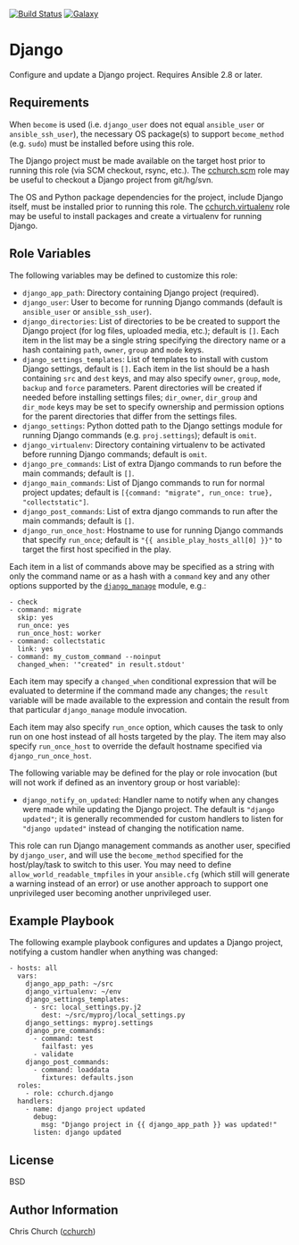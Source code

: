 [![Build Status](http://img.shields.io/travis/cchurch/ansible-role-django.svg)](https://travis-ci.org/cchurch/ansible-role-django)
[![Galaxy](http://img.shields.io/badge/galaxy-cchurch.django-blue.svg)](https://galaxy.ansible.com/cchurch/django/)

Django
======

Configure and update a Django project. Requires Ansible 2.8 or later.

Requirements
------------

When `become` is used (i.e. `django_user` does not equal `ansible_user` or
`ansible_ssh_user`), the necessary OS package(s) to support `become_method`
(e.g. `sudo`) must be installed before using this role.

The Django project must be made available on the target host prior to running
this role (via SCM checkout, rsync, etc.). The
[cchurch.scm](https://galaxy.ansible.com/cchurch/scm) role may
be useful to checkout a Django project from git/hg/svn.

The OS and Python package dependencies for the project, include Django itself,
must be installed prior to running this role. The
[cchurch.virtualenv](https://galaxy.ansible.com/cchurch/virtualenv) role may
be useful to install packages and create a virtualenv for running Django.

Role Variables
--------------

The following variables may be defined to customize this role:

- `django_app_path`: Directory containing Django project (required).
- `django_user`: User to become for running Django commands (default is
  `ansible_user` or `ansible_ssh_user`).
- `django_directories`: List of directories to be be created to support the
  Django project (for log files, uploaded media, etc.); default is `[]`. Each
  item in the list may be a single string specifying the directory name or a
  hash containing `path`, `owner`, `group` and `mode` keys.
- `django_settings_templates`: List of templates to install with custom Django
  settings, default is `[]`.  Each item in the list should be a hash containing
  `src` and `dest` keys, and may also specify `owner`, `group`, `mode`, `backup`
  and `force` parameters. Parent directories will be created if needed before
  installing settings files; `dir_owner`, `dir_group` and `dir_mode` keys may
  be set to specify ownership and permission options for the parent
  directories that differ from the settings files.
- `django_settings`: Python dotted path to the Django settings module for
  running Django commands (e.g. `proj.settings`); default is `omit`.
- `django_virtualenv`: Directory containing virtualenv to be activated before
  running Django commands; default is `omit`.
- `django_pre_commands`: List of extra Django commands to run before the main
  commands; default is `[]`.
- `django_main_commands`: List of Django commands to run for normal project
  updates; default is `[{command: "migrate", run_once: true}, "collectstatic"]`.
- `django_post_commands`: List of extra django commands to run after the main
  commands; default is `[]`.
- `django_run_once_host`: Hostname to use for running Django commands that
  specify `run_once`; default is `"{{ ansible_play_hosts_all[0] }}"` to target
  the first host specified in the play.

Each item in a list of commands above may be specified as a string with only
the command name or as a hash with a `command` key and any other options
supported by the [`django_manage`](https://docs.ansible.com/ansible/latest/modules/django_manage_module.html)
module, e.g.:

    - check
    - command: migrate
      skip: yes
      run_once: yes
      run_once_host: worker
    - command: collectstatic
      link: yes
    - command: my_custom_command --noinput
      changed_when: '"created" in result.stdout'

Each item may specify a `changed_when` conditional expression that will be
evaluated to determine if the command made any changes; the `result` variable
will be made available to the expression and contain the result from that
particular `django_manage` module invocation.

Each item may also specify `run_once` option, which causes the task to only run
on one host instead of all hosts targeted by the play. The item may also
specify `run_once_host` to override the default hostname specified via
`django_run_once_host`.

The following variable may be defined for the play or role invocation (but will
not work if defined as an inventory group or host variable):

- `django_notify_on_updated`: Handler name to notify when any changes were made
  while updating the Django project. The default is `"django updated"`; it is
  generally recommended for custom handlers to listen for `"django updated"`
  instead of changing the notification name.

This role can run Django management commands as another user, specified by
`django_user`, and will use the `become_method` specified for the
host/play/task to switch to this user. You may need to define
`allow_world_readable_tmpfiles` in your `ansible.cfg` (which still will
generate a warning instead of an error) or use another approach to support one
unprivileged user becoming another unprivileged user.

Example Playbook
----------------

The following example playbook configures and updates a Django project,
notifying a custom handler when anything was changed:

    - hosts: all
      vars:
        django_app_path: ~/src
        django_virtualenv: ~/env
        django_settings_templates:
          - src: local_settings.py.j2
            dest: ~/src/myproj/local_settings.py
        django_settings: myproj.settings
        django_pre_commands:
          - command: test
            failfast: yes
          - validate
        django_post_commands:
          - command: loaddata
            fixtures: defaults.json
      roles:
        - role: cchurch.django
      handlers:
        - name: django project updated
          debug:
            msg: "Django project in {{ django_app_path }} was updated!"
          listen: django updated

License
-------

BSD

Author Information
------------------

Chris Church ([cchurch](https://github.com/cchurch))
